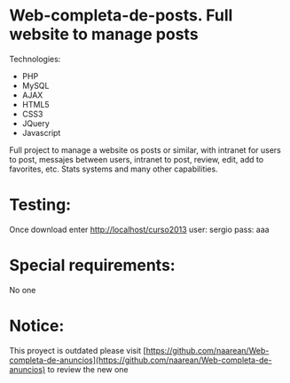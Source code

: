 Web-completa-de-posts. Full website to manage posts
====================
Technologies:
- PHP
- MySQL
- AJAX
- HTML5
- CSS3
- JQuery
- Javascript

Full project to manage a website os posts or similar, with intranet for users to post, messajes between users, intranet to post, review, edit, add to favorites, etc. 
Stats systems and many other capabilities.

Testing:
===================
Once download enter [http://localhost/curso2013](http://localhost/curso2013)
user: sergio
pass: aaa


Special requirements:
==================
No one


Notice:
=================
This proyect is outdated please visit [https://github.com/naarean/Web-completa-de-anuncios](https://github.com/naarean/Web-completa-de-anuncios) to review the new one

